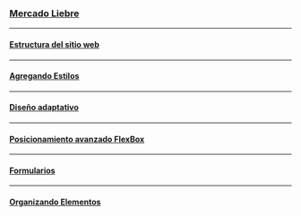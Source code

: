 ### [Mercado Liebre](https://github.com/TomasReyes21/Mercado-Liebre/tree/master)

***
#### [Estructura del sitio web](https://github.com/TomasReyes21/Mercado-Liebre/tree/Estructura-del-sitio-web)

***
#### [Agregando Estilos](https://github.com/TomasReyes21/Mercado-Liebre/tree/Agregando-Estilos)

***
#### [Diseño adaptativo](https://github.com/TomasReyes21/Mercado-Liebre/tree/Dise%C3%B1o-adaptativo)

***
#### [Posicionamiento avanzado FlexBox](https://github.com/TomasReyes21/Mercado-Liebre/tree/Posicionamiento-avanzado-FlexBox)

***
#### [Formularios](https://github.com/TomasReyes21/Mercado-Liebre/tree/Formularios)

***
#### [Organizando Elementos](https://github.com/TomasReyes21/Tomas-Reyes_Mercado-Liebre/blob/Organizando-Elementos/README.md)

